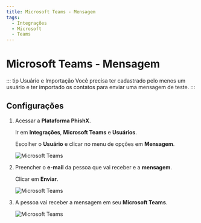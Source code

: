 ```yaml
---
title: Microsoft Teams - Mensagem
tags:
  - Integrações
  - Microsoft
  - Teams
---
```


# Microsoft Teams - Mensagem

::: tip Usuário e Importação
Você precisa ter cadastrado pelo menos um usuário e ter importado os contatos para enviar uma mensagem de teste.
:::

## Configurações

1. Acessar a **Plataforma PhishX**.

   Ir em **Integrações**, **Microsoft Teams** e **Usuários**.

   Escolher o **Usuário** e clicar no menu de opções em **Mensagem**.

   ![Microsoft Teams](https://cdn.phishx.io/phishx-docs/images/microsoft_teams_401.png)

2. Preencher o **e-mail** da pessoa que vai receber e a **mensagem**.

   Clicar em **Enviar**.

   ![Microsoft Teams](https://cdn.phishx.io/phishx-docs/images/microsoft_teams_402.png)

3. A pessoa vai receber a mensagem em seu **Microsoft Teams**.

   ![Microsoft Teams](https://cdn.phishx.io/phishx-docs/images/microsoft_teams_403.png)
